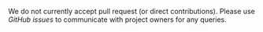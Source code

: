 We do not currently accept pull request (or direct contributions). Please use *GitHub issues* to communicate with project owners for any queries.

